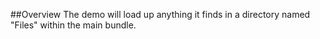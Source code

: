##Overview
The demo will load up anything it finds in a directory named "Files" within the main bundle.